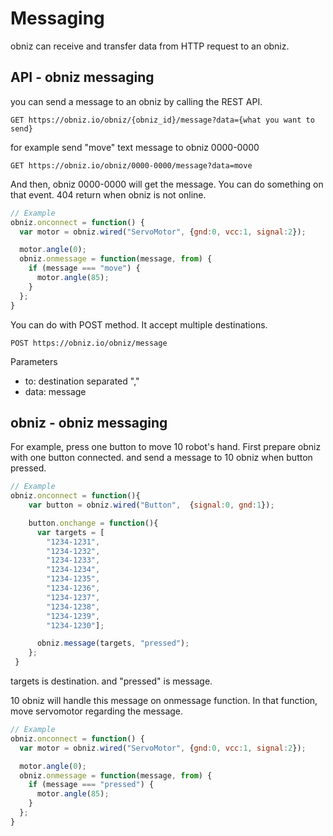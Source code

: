 # Messaging
obniz can receive and transfer data from HTTP request to an obniz.



## API - obniz messaging
you can send a message to an obniz by calling the REST API.

```
GET https://obniz.io/obniz/{obniz_id}/message?data={what you want to send}
```

for example send "move" text message to obniz 0000-0000
```
GET https://obniz.io/obniz/0000-0000/message?data=move
```

And then, obniz 0000-0000 will get the message.
You can do something on that event.
404 return when obniz is not online.

```Javascript
// Example
obniz.onconnect = function() {
  var motor = obniz.wired("ServoMotor", {gnd:0, vcc:1, signal:2});

  motor.angle(0);
  obniz.onmessage = function(message, from) {
    if (message === "move") {
      motor.angle(85);
    }
  };
}
```

You can do with POST method. It accept multiple destinations.
```
POST https://obniz.io/obniz/message
```
Parameters

- to:  destination separated "," 
- data: message

## obniz - obniz messaging
For example, press one button to move 10 robot's hand.
First prepare obniz with one button connected. and send a message to 10 obniz when button pressed.
```Javascript
// Example
obniz.onconnect = function(){
    var button = obniz.wired("Button",  {signal:0, gnd:1});

    button.onchange = function(){
      var targets = [
        "1234-1231",
        "1234-1232",
        "1234-1233",
        "1234-1234",
        "1234-1235",
        "1234-1236",
        "1234-1237",
        "1234-1238",
        "1234-1239",
        "1234-1230"];

      obniz.message(targets, "pressed");
    };
 }
```
targets is destination. and "pressed" is message.

10 obniz will handle this message on onmessage function. In that function, move servomotor regarding the message.
```Javascript
// Example
obniz.onconnect = function() {
  var motor = obniz.wired("ServoMotor", {gnd:0, vcc:1, signal:2});

  motor.angle(0);
  obniz.onmessage = function(message, from) {
    if (message === "pressed") {
      motor.angle(85);
    }
  };
}
```